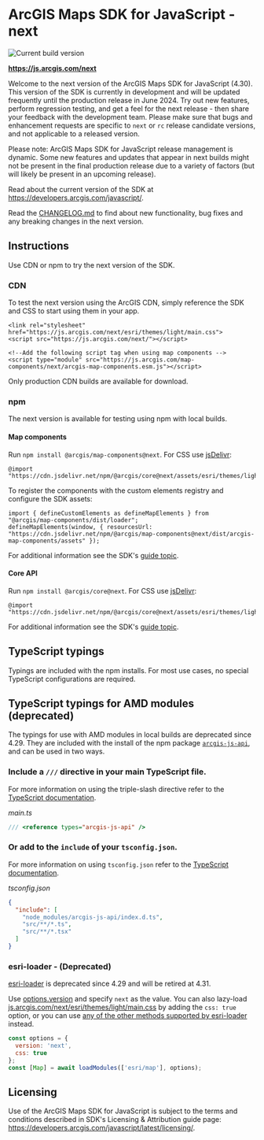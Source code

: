 # ArcGIS Maps SDK for JavaScript - next

![Current build version](https://img.shields.io/npm/v/@arcgis/core/next?label=Current%20build)

**https://js.arcgis.com/next**

Welcome to the next version of the ArcGIS Maps SDK for JavaScript (4.30). This version of the SDK is currently in development and will be updated frequently until the production release in June 2024. Try out new features, perform regression testing, and get a feel for the next release - then share your feedback with the development team. Please make sure that bugs and enhancement requests are specific to `next` or `rc` release candidate versions, and not applicable to a released version.

Please note: ArcGIS Maps SDK for JavaScript release management is dynamic. Some new features and updates that appear in next builds might not be present in the final production release due to a variety of factors (but will likely be present in an upcoming release).

Read about the current version of the SDK at https://developers.arcgis.com/javascript/.

Read the [CHANGELOG.md](CHANGELOG.md) to find about new functionality, bug fixes and any breaking changes in the next version.

## Instructions

Use CDN or npm to try the next version of the SDK.

### CDN

To test the next version using the ArcGIS CDN, simply reference the SDK and CSS to start using them in your app.

    <link rel="stylesheet" href="https://js.arcgis.com/next/esri/themes/light/main.css">
    <script src="https://js.arcgis.com/next/"></script>

    <!--Add the following script tag when using map components -->
    <script type="module" src="https://js.arcgis.com/map-components/next/arcgis-map-components.esm.js"></script>

Only production CDN builds are available for download.

### npm

The next version is available for testing using npm with local builds.

#### Map components

Run `npm install @arcgis/map-components@next`. For CSS use [jsDelivr](https://www.jsdelivr.com/package/npm/@arcgis/core?tab=files):

    @import "https://cdn.jsdelivr.net/npm/@arcgis/core@next/assets/esri/themes/light/main.css";

To register the components with the custom elements registry and configure the SDK assets:

    import { defineCustomElements as defineMapElements } from "@arcgis/map-components/dist/loader";
    defineMapElements(window, { resourcesUrl: "https://cdn.jsdelivr.net/npm/@arcgis/map-components@next/dist/arcgis-map-components/assets" }); 

For additional information see the SDK's [guide topic](https://developers.arcgis.com/javascript/latest/components-get-started-npm/).

#### Core API

Run `npm install @arcgis/core@next`. For CSS use [jsDelivr](https://www.jsdelivr.com/package/npm/@arcgis/core?tab=files):

    @import "https://cdn.jsdelivr.net/npm/@arcgis/core@next/assets/esri/themes/light/main.css";

For additional information see the SDK's [guide topic](https://developers.arcgis.com/javascript/latest/es-modules/).

## TypeScript typings

Typings are included with the npm installs. For most use cases, no special TypeScript configurations are required.

## TypeScript typings for AMD modules (deprecated)

The typings for use with AMD modules in local builds are deprecated since 4.29. They are included with the install of the npm package [`arcgis-js-api`](https://www.npmjs.com/package/arcgis-js-api), and can be used in two ways.

### Include a `///` directive in your main TypeScript file.

For more information on using the triple-slash directive refer to the [TypeScript documentation](https://www.typescriptlang.org/docs/handbook/triple-slash-directives.html).

*main.ts*

```ts
/// <reference types="arcgis-js-api" />
```

### Or add to the `include` of your `tsconfig.json`.

For more information on using `tsconfig.json` refer to the [TypeScript documentation](https://www.typescriptlang.org/docs/handbook/tsconfig-json.html#handbook-content).

*tsconfig.json*

```json
{
  "include": [
    "node_modules/arcgis-js-api/index.d.ts",
    "src/**/*.ts",
    "src/**/*.tsx"
  ]
}
```

### esri-loader - **(Deprecated)**

[esri-loader](https://github.com/Esri/esri-loader) is deprecated since 4.29 and will be retired at 4.31. 

Use [options.version](https://github.com/Esri/esri-loader#from-a-specific-version) and specify `next` as the value. You can also lazy-load [js.arcgis.com/next/esri/themes/light/main.css](js.arcgis.com/next/esri/themes/light/main.css) by adding the `css: true` option, or you can use [any of the other methods supported by esri-loader](https://github.com/Esri/esri-loader#loading-styles) instead.

```javascript
const options = {
  version: 'next',
  css: true
};
const [Map] = await loadModules(['esri/map'], options);
```

## Licensing

Use of the ArcGIS Maps SDK for JavaScript is subject to the terms and conditions described in SDK's Licensing & Attribution guide page: https://developers.arcgis.com/javascript/latest/licensing/.
